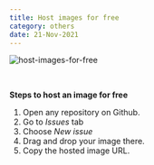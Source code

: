 ```yaml
---
title: Host images for free
category: others
date: 21-Nov-2021
---
```


![host-images-for-free](https://user-images.githubusercontent.com/43666833/142758676-621b6c30-3e12-4f45-b37f-2f081214387c.gif)

<br />

**Steps to host an image for free**

1. Open any repository on Github.
2. Go to _Issues_ tab
3. Choose _New issue_
4. Drag and drop your image there.
5. Copy the hosted image URL.
